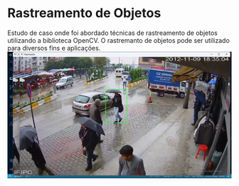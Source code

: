 # Rastreamento de Objetos

Estudo de caso onde foi abordado técnicas de rastreamento de objetos utilizando a biblioteca OpenCV. O rastremanto de objetos pode ser utilizado para diversos fins e aplicações.
![banner](imagem_2024-02-15_123655957.png)

